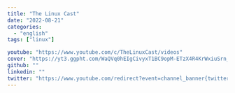 ```yaml
---
title: "The Linux Cast"
date: "2022-08-21"
categories:
  - "english"
tags: ["linux"]

youtube: "https://www.youtube.com/c/TheLinuxCast/videos"
cover: "https://yt3.ggpht.com/WaQVq0hEIgCivyxT1BC9opM-ETzX4R4KrWxiuSrn_PFCfk2YQG09e4rVkdAlQ9zEGK3rE87W4Q=s88-c-k-c0x00ffffff-no-rj"
github: ""
linkedin: ""
twitter: "https://www.youtube.com/redirect?event=channel_banner{twitter}redir_token=QUFFLUhqbl9YdWcxM0l1bHd0WDRESzVLbF9BRXFwMWoyUXxBQ3Jtc0ttM3dnWVh4ampsZHJBektCdWV2cEtpNUhwdkdNZkpITEE5bG1WZE96UXN2WENOemJKc2l0a0JkWFZ4REtNY2pFSnN1MURZYkY3QTJtdmhNdlp0U2ZuTHV3ckFsZS02T1FfaW5lbWcxWHh4c2dZcWRiZw{twitter}q=https%3A%2F%2Fwww.twitter.com%2Fthelinuxcast"
---
```

